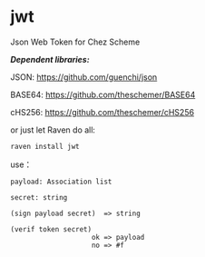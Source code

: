 # jwt
Json Web Token for Chez Scheme


***Dependent libraries:***

JSON: https://github.com/guenchi/json

BASE64: https://github.com/theschemer/BASE64

cHS256: https://github.com/theschemer/cHS256

or just let Raven do all:

`raven install jwt`


use：

`payload: Association list`

`secret: string`

```
(sign payload secret)  => string

(verif token secret)   
                    ok => payload
                    no => #f
```
